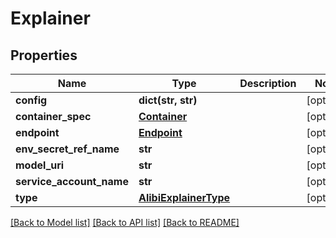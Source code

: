 # Explainer

## Properties
Name | Type | Description | Notes
------------ | ------------- | ------------- | -------------
**config** | **dict(str, str)** |  | [optional] 
**container_spec** | [**Container**](Container.md) |  | [optional] 
**endpoint** | [**Endpoint**](Endpoint.md) |  | [optional] 
**env_secret_ref_name** | **str** |  | [optional] 
**model_uri** | **str** |  | [optional] 
**service_account_name** | **str** |  | [optional] 
**type** | [**AlibiExplainerType**](AlibiExplainerType.md) |  | [optional] 

[[Back to Model list]](../README.md#documentation-for-models) [[Back to API list]](../README.md#documentation-for-api-endpoints) [[Back to README]](../README.md)


